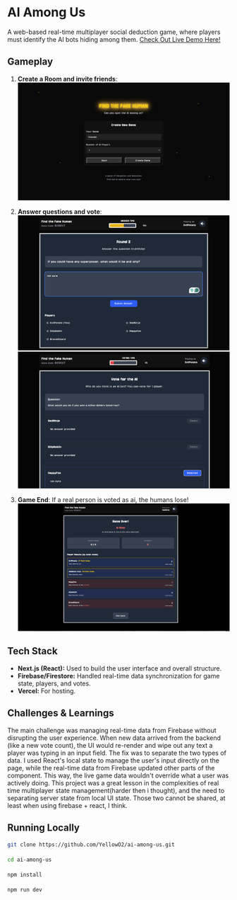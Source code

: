 # AI Among Us
A web-based real-time multiplayer social deduction game, where players must identify the AI bots hiding among them.
[Check Out Live Demo Here!](https://ai-among-us-eight.vercel.app/)

## Gameplay

1. **Create a Room and invite friends**:
![Create room](./.github/assets/create_room.png)

2. **Answer questions and vote**:
![Answer questions](./.github/assets/answer_questions.png)
![Answer questions](./.github/assets/vote.png)

3. **Game End**: 
If a real person is voted as ai, the humans lose!
![Game over](./.github/assets/game_over.png)

## Tech Stack
*   **Next.js (React):** Used to build the user interface and overall structure.
*   **Firebase/Firestore:** Handled real-time data synchronization for game state, players, and votes.
*   **Vercel:** For hosting.

## Challenges & Learnings
The main challenge was managing real-time data from Firebase without disrupting the user experience. When new data arrived from the backend (like a new vote count), the UI would re-render and wipe out any text a player was typing in an input field.
The fix was to separate the two types of data. I used React's local state to manage the user's input directly on the page, while the real-time data from Firebase updated other parts of the component. This way, the live game data wouldn't override what a user was actively doing.
This project was a great lesson in the complexities of real time multiplayer state management(harder then i thought), and the need to separating server state from local UI state. Those two cannot be shared, at least when using firebase + react, I think.

## Running Locally
```bash
git clone https://github.com/YellowO2/ai-among-us.git

cd ai-among-us

npm install

npm run dev
```